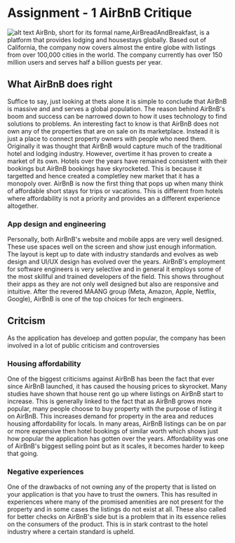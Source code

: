 # Assignment - 1 AirBnB Critique
![alt text](https://en.wikipedia.org/wiki/Airbnb#/media/File:Airbnb_Logo_B%C3%A9lo.svg)
AirBnb, short for its formal name,AirBreadAndBreakfast, is a platform that provides lodging and housestays globally. Based out of California, the company now covers almost the entire globe with listings from over 100,000 cities in the world. The company currently has over 150 million users and serves half a billion guests per year.

## What AirBnB does right
Suffice to say, just looking at thets alone it is simple to conclude that AirBnB is massive and and serves a global population. The reason behind AirBnB's boom and success can be narrowed down to how it uses technology to find solutions to problems. An interesting fact to know is that AirBnB does not own any of the properties that are on sale on its marketplace. Instead it is just a place to connect property owners with people who need them. Originally it was thought that AirBnB would capture much of the traditional hotel and lodging industry. However, overtime it has proven to create a market of its own. Hotels over the years have remained consistent with their bookings but AirBnB bookings have skyrocketed. This is because it targetted and hence created a completley new market that it has a monopoly over. AirBnB is now the first thing that pops up when many think of affordable short stays for trips or vacations. This is different from hotels where affordability is not a priority and provides an a different experience altogether.

### App design and engineering
Personally, both AirBnB's website and mobile apps are very well designed. These use spaces well on the screen and show just enough information. The layout is kept up to date with industry standards and evolves as web design and UI/UX design has evolved over the years.
AirBnB's employment for software engineers is very selective and in general it employs some of the most skillful and trained developers of the field. This shows throughout their apps as they are not only well designed but also are responsive and intuitive. After the revered MAANG group (Meta, Amazon, Apple, Netflix, Google), AirBnB is one of the top choices for tech engineers.

## Critcism
As the application has develoep and gotten popular, the company has been involved in a lot of public criticism and controversies

### Housing affordability
One of the biggest criticisms against AirBnB has been the fact that ever since AirBnB launched, it has caused the housing prices to skyrocket. Many studies have shown that house rent go up where listings on AirBnB start to increase. This is generally linked to the fact that as AirBnB grows more popular, many people choose to buy property with the purpose of listing it on AirBnB. This increases demand for property in the area and reduces housing affordability for locals. In many areas, AirBnB listings can be on par or more expensive then hotel bookings of similar worth which shows just how popular the application has gotten over the years. Affordability was one of AirBnB's biggest selling point but as it scales, it becomes harder to keep that going.

### Negative experiences
One of the drawbacks of not owning any of the property that is listed on your application is that you have to trust the owners. This has resulted in experiences where many of the promised amenities are not present for the property and in some cases the listings do not exist at all. These also called for better checks on AirBnB's side but is a problem that in its essence relies on the consumers of the product. This is in stark contrast to the hotel industry where a certain standard is upheld.
